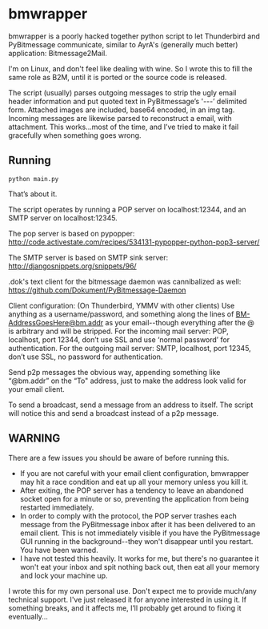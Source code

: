 bmwrapper
========

bmwrapper is a poorly hacked together python script to let Thunderbird and PyBitmessage communicate, similar to AyrA's (generally much better) application: ﻿Bitmessage2Mail.

I'm on Linux, and don't feel like dealing with wine. So I wrote this to fill the same role as B2M, until it is ported or the source code is released.

The script (usually) parses outgoing messages to strip the ugly email header information and put quoted text in PyBitmessage’s '---’ delimited form. Attached images are included, base64 encoded, in an img tag. Incoming messages are likewise parsed to reconstruct a email, with attachment. This works...most of the time, and I’ve tried to make it fail gracefully when something goes wrong.

Running
-------

    python main.py

That’s about it.

The script operates by running a POP server on localhost:12344, and an SMTP server on localhost:12345.

The pop server is based on pypopper: http://code.activestate.com/recipes/534131-pypopper-python-pop3-server/

The SMTP server is based on SMTP sink server: http://djangosnippets.org/snippets/96/

.dok's text client for the bitmessage daemon was cannibalized as well: https://github.com/Dokument/PyBitmessage-Daemon

Client configuration: (On Thunderbird, YMMV with other clients)
Use anything as a username/password, and something along the lines of BM-AddressGoesHere@bm.addr as your email--though everything after the @ is arbitrary and will be stripped.
For the incoming mail server: POP, localhost, port 12344, don’t use SSL and use ‘normal password’ for authentication.
For the outgoing mail server: SMTP, localhost, port 12345, don’t use SSL, no password for authentication.

Send p2p messages the obvious way, appending something like “@bm.addr” on the “To" address, just to make the address look valid for your email client.

To send a broadcast, send a message from an address to itself. The script will notice this and send a broadcast instead of a p2p message.

WARNING
-------

There are a few issues you should be aware of before running this.

- If you are not careful with your email client configuration, bmwrapper may hit a race condition and eat up all your memory unless you kill it.
- After exiting, the POP server has a tendency to leave an abandoned socket open for a minute or so, preventing the application from being restarted immediately.
- In order to comply with the protocol, the POP server trashes each message from the PyBitmessage inbox after it has been delivered to an email client. This is not immediately visible if you have the PyBitmessage GUI running in the background--they won't disappear until you restart. You have been warned.
- I have not tested this heavily. It works for me, but there's no guarantee it won't eat your inbox and spit nothing back out, then eat all your memory and lock your machine up.

I wrote this for my own personal use. Don't expect me to provide much/any technical support. I've just released it for anyone interested in using it. If something breaks, and it affects me, I’ll probably get around to fixing it eventually...
